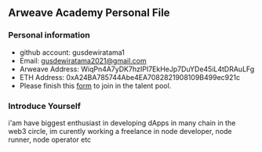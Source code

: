 ## Arweave Academy Personal File

### Personal information

- github account: gusdewiratama1
- Email: gusdewiratama2021@gmail.com
- Arweave Address: WiqPn4A7yDK7hzIPI7EkHeJp7DuYDe45iL4tDRAuLFg
- ETH Address: 0xA24BA785744Abe4EA7082821908109B499ec921c
- Please finish this [form](https://docs.google.com/forms/d/e/1FAIpQLSfWA5fIIcBgmRppm3jNz5vmf9Mai_QMVil-2pO4r7YKn_Zhtw/viewform?usp=sf_link) to join in the talent pool.

### Introduce Yourself
 i'am have biggest enthusiast in developing dApps in many chain in the web3 circle, im curently working a freelance in node developer, node runner, node operator etc
